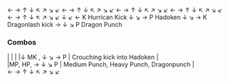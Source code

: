 ← → ↑ ↓ ↖ ↗ ↘ ↙
← → ↑ ↓ ↖ ↗ ↘ ↙
← → ↑ ↓ ↖ ↗ ↘ ↙
← → ↑ ↓ ↖ ↗ ↘ ↙
← → ↑ ↓ ↖ ↗ ↘ ↙
↓ ↙ ← K Hurrican Kick
↓ ↘ → P Hadoken
↓ ↘ → K Dragonlash kick
→ ↓ ↘ P Dragon Punch

### Combos
|  |  |
|↓ MK , ↓ ↘ → P | Crouching kick into Hadoken |  
|MP, HP, → ↓ ↘ P | Medium Punch, Heavy Punch, Dragonpunch |   
← → ↑ ↓ ↖ ↗ ↘ ↙
